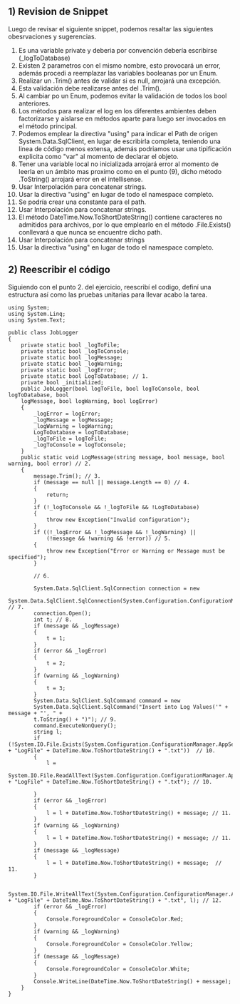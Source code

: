 ## 1) Revision de Snippet

Luego de revisar el siguiente snippet, podemos resaltar las siguientes obesrvaciones y sugerencias.

1. Es una variable private y deberia por convención debería escribirse (_logToDatabase)
2. Existen 2 parametros con el mismo nombre, esto provocará un error, además procedi a reemplazar las variables booleanas por un Enum.
3. Realizar un .Trim() antes de validar si es null, arrojará una excepción.
4. Esta validación debe realizarse antes del .Trim().
5. Al cambiar po un Enum, podemos evitar la validación de todos los bool anteriores.
6. Los métodos para realizar el log en los diferentes ambientes deben factorizarse y aislarse en métodos aparte para luego ser invocados en el método principal.
7. Podemos emplear la directiva "using" para indicar el Path de origen System.Data.SqlClient, en lugar de escribirla completa, teniendo una linea de código menos extensa, además podriamos usar una tipificación explicita como "var" al momento de declarar el objeto.
8. Tener una variable local no inicializada arrojará error al momento de leerla en un ámbito mas proximo como en el punto (9), dicho método .ToString() arrojará error en el intellisense.
9. Usar Interpolación para concatenar strings.
10. Usar la directiva "using" en lugar de todo el namespace completo.
10. Se podría crear una constante para el path.
10. Usar Interpolación para concatenar strings.
10. El método DateTime.Now.ToShortDateString() contiene caracteres no admitidos para archivos, por lo que emplearlo en el método .File.Exists() conllevará a que nunca se encuentre dicho path.
11. Usar Interpolación para concatenar strings
12. Usar la directiva "using" en lugar de todo el namespace completo.

## 2) Reescribir el código
Siguiendo con el punto 2. del ejercicio, reescribí el codigo, definí una estructura así como las pruebas unitarias para llevar acabo la tarea.

```
using System;
using System.Linq;
using System.Text;

public class JobLogger
{
    private static bool _logToFile;
    private static bool _logToConsole;
    private static bool _logMessage;
    private static bool _logWarning;
    private static bool _logError;
    private static bool LogToDatabase; // 1. 
    private bool _initialized;
    public JobLogger(bool logToFile, bool logToConsole, bool logToDatabase, bool
    logMessage, bool logWarning, bool logError)
    {
        _logError = logError;
        _logMessage = logMessage;
        _logWarning = logWarning;
        LogToDatabase = logToDatabase;
        _logToFile = logToFile;
        _logToConsole = logToConsole;
    }
    public static void LogMessage(string message, bool message, bool warning, bool error) // 2.
    {
        message.Trim(); // 3.
        if (message == null || message.Length == 0) // 4. 
        {
            return;
        }
        if (!_logToConsole && !_logToFile && !LogToDatabase)
        {
            throw new Exception("Invalid configuration");
        }
        if ((!_logError && !_logMessage && !_logWarning) || 
            (!message && !warning && !error)) // 5. 
        {
            throw new Exception("Error or Warning or Message must be specified");
        }
        
        // 6.
        
        System.Data.SqlClient.SqlConnection connection = new
        System.Data.SqlClient.SqlConnection(System.Configuration.ConfigurationManager.AppSettings["ConnectionString"]);  // 7.
        connection.Open();
        int t; // 8.
        if (message && _logMessage)
        {
            t = 1;
        }
        if (error && _logError)
        {
            t = 2;
        }
        if (warning && _logWarning)
        {
            t = 3;
        }
        System.Data.SqlClient.SqlCommand command = new
        System.Data.SqlClient.SqlCommand("Insert into Log Values('" + message + "', " +
        t.ToString() + ")"); // 9.
        command.ExecuteNonQuery();
        string l;
        if (!System.IO.File.Exists(System.Configuration.ConfigurationManager.AppSettings["LogFileDirectory"] + "LogFile" + DateTime.Now.ToShortDateString() + ".txt"))  // 10.
        {
            l =
            System.IO.File.ReadAllText(System.Configuration.ConfigurationManager.AppSettings["LogFileDirectory"] + "LogFile" + DateTime.Now.ToShortDateString() + ".txt"); // 10.

        }
        if (error && _logError)
        {
            l = l + DateTime.Now.ToShortDateString() + message; // 11.
        }
        if (warning && _logWarning)
        {
            l = l + DateTime.Now.ToShortDateString() + message; // 11.
        }
        if (message && _logMessage)
        {
            l = l + DateTime.Now.ToShortDateString() + message;  // 11.
        }

        System.IO.File.WriteAllText(System.Configuration.ConfigurationManager.AppSettings["LogFileDirectory"] + "LogFile" + DateTime.Now.ToShortDateString() + ".txt", l); // 12.
        if (error && _logError)
        {
            Console.ForegroundColor = ConsoleColor.Red;
        }
        if (warning && _logWarning)
        {
            Console.ForegroundColor = ConsoleColor.Yellow;
        }
        if (message && _logMessage)
        {
            Console.ForegroundColor = ConsoleColor.White;
        }
        Console.WriteLine(DateTime.Now.ToShortDateString() + message);
    }
}

```
